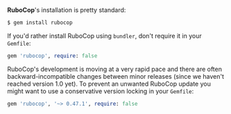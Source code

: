 **RuboCop**'s installation is pretty standard:

```sh
$ gem install rubocop
```

If you'd rather install RuboCop using `bundler`, don't require it in your `Gemfile`:

```rb
gem 'rubocop', require: false
```

RuboCop's development is moving at a very rapid pace and there are
often backward-incompatible changes between minor releases (since we
haven't reached version 1.0 yet). To prevent an unwanted RuboCop update you
might want to use a conservative version locking in your `Gemfile`:

```rb
gem 'rubocop', '~> 0.47.1', require: false
```
